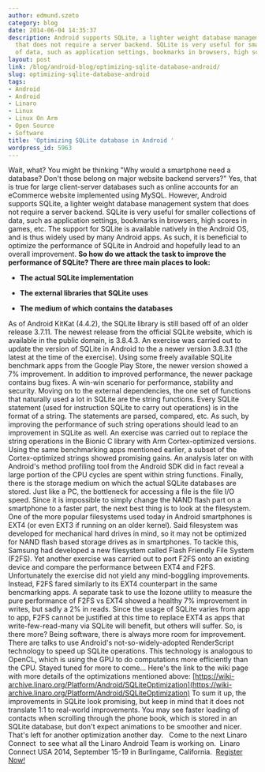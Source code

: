 ```yaml
---
author: edmund.szeto
category: blog
date: 2014-06-04 14:35:37
description: Android supports SQLite, a lighter weight database management system
  that does not require a server backend. SQLite is very useful for smaller collections
  of data, such as application settings, bookmarks in browsers, high scores in games,
layout: post
link: /blog/android-blog/optimizing-sqlite-database-android/
slug: optimizing-sqlite-database-android
tags:
- Android
- Android
- Linaro
- Linux
- Linux On Arm
- Open Source
- Software
title: 'Optimizing SQLite database in Android '
wordpress_id: 5963
---
```


Wait, what? You might be thinking "Why would a smartphone need a database? Don't those belong on major website backend servers?" Yes, that is true for large client-server databases such as online accounts for an eCommerce website implemented using MySQL. However, Android supports SQLite, a lighter weight database management system that does not require a server backend. SQLite is very useful for smaller collections of data, such as application settings, bookmarks in browsers, high scores in games, etc. The support for SQLite is available natively in the Android OS, and is thus widely used by many Android apps. As such, it is beneficial to optimize the performance of SQLite in Android and hopefully lead to an overall improvement. **So how do we attack the task to improve the performance of SQLite? There are three main places to look:**

- **The actual SQLite implementation**

- **The external libraries that SQLite uses**

- **The medium of which contains the databases**

As of Android KitKat (4.4.2), the SQLite library is still based off of an older release 3.7.11. The newest release from the official SQLite website, which is available in the public domain, is 3.8.4.3. An exercise was carried out to update the version of SQLite in Android to the a newer version 3.8.3.1 (the latest at the time of the exercise). Using some freely available SQLite benchmark apps from the Google Play Store, the newer version showed a 7% improvement. In addition to improved performance, the newer package contains bug fixes. A win-win scenario for performance, stability and security. Moving on to the external dependencies, the one set of functions that naturally used a lot in SQLite are the string functions. Every SQLite statement (used for instruction SQLite to carry out operations) is in the format of a string. The statements are parsed, compared, etc. As such, by improving the performance of such string operations should lead to an improvement in SQLite as well. An exercise was carried out to replace the string operations in the Bionic C library with Arm Cortex-optimized versions. Using the same benchmarking apps mentioned earlier, a subset of the Cortex-optimized strings showed promising gains. An analysis later on with Android's method profiling tool from the Android SDK did in fact reveal a large portion of the CPU cycles are spent within string functions. Finally, there is the storage medium on which the actual SQLite databases are stored. Just like a PC, the bottleneck for accessing a file is the file I/O speed. Since it is impossible to simply change the NAND flash part on a smartphone to a faster part, the next best thing is to look at the filesystem. One of the more popular filesystems used today in Android smartphones is EXT4 (or even EXT3 if running on an older kernel). Said filesystem was developed for mechanical hard drives in mind, so it may not be optimized for NAND flash based storage drives as in smartphones. To tackle this, Samsung had developed a new filesystem called Flash Friendly File System (F2FS). Yet another exercise was carried out to port F2FS onto an existing device and compare the performance between EXT4 and F2FS. Unfortunately the exercise did not yield any mind-boggling improvements. Instead, F2FS fared similarly to its EXT4 counterpart in the same bencmarking apps. A separate task to use the Iozone utility to measure the pure performance of F2FS vs EXT4 showed a healthy 7% improvement in writes, but sadly a 2% in reads. Since the usage of SQLite varies from app to app, F2FS cannot be justified at this time to replace EXT4 as apps that write-few-read-many via SQLite will benefit, but others will suffer. So, is there more? Being software, there is always more room for improvement. There are talks to use Android's not-so-widely-adopted RenderScript technology to speed up SQLite operations. This technology is analogous to OpenCL, which is using the GPU to do computations more efficiently than the CPU. Stayed tuned for more to come... Here's the link to the wiki page with more details of the optimizations mentioned above: [https://wiki-archive.linaro.org/Platform/Android/SQLiteOptimization](https://wiki-archive.linaro.org/Platform/Android/SQLiteOptimization) To sum it up, the improvements in SQLite look promising, but keep in mind that it does not translate 1:1 to real-world improvements. You may see faster loading of contacts when scrolling through the phone book, which is stored in an SQLite database, but don't expect animations to be smoother and nicer. That's left for another optimization another day.   Come to the next Linaro Connect  to see what all the Linaro Android Team is working on.  Linaro Connect USA 2014, September 15-19 in Burlingame, California.  [Register Now!](https://connect.linaro.org/lcu14/)